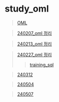 # study_oml
> [OML](https://open-metric-learning.readthedocs.io/en/latest/index.html)


> [240207_oml 정리](https://github.com/Suyeon-j/study_oml/blob/main/240207/240207.md)


> [240213_oml 정리](https://github.com/Suyeon-j/study_oml/blob/main/240213/240213.md)


> [240227_oml 정리](https://github.com/Suyeon-j/study_oml/blob/main/240227/240227.md)
>> [training_sql](https://github.com/Suyeon-j/study_oml/blob/main/240227/training_sql.md)


> [240312](https://github.com/Suyeon-j/study_oml/blob/main/240312/240312.md)


> [240504](https://github.com/Suyeon-j/study_oml/blob/main/240504/240504.md)


> [240507](https://github.com/Suyeon-j/study_oml/tree/main/240507/240507.md)
